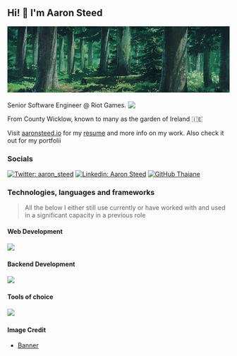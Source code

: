<h2>Hi! 👋 I'm Aaron Steed</h2>


<img width='850' height=150 src="./images/ghibli-inspired-forest.png" width="50">
<br />
<br />

<img align='right' src="./images/grand-canyon.png" width="230">
Senior Software Engineer @ Riot Games.

From County Wicklow, known to many as the garden of Ireland 🇮🇪</p>
<p>Visit <a href="https://aaronsteed.io">aaronsteed.io</a> for my <a href="https://aaronsteed.io/documents/2025x-CV.pdf"">resume</a> and more info on my work. Also check it out for my portfolii</p>

### Socials
[![Twitter: aaron_steed](https://img.shields.io/twitter/follow/aaron_steed?style=social)](https://x.com/aaron_steed)
[![Linkedin: Aaron Steed](https://img.shields.io/badge/-linkedin_aaronsteed-blue?style=flat-square&logo=Linkedin&logoColor=white&link=https://www.linkedin.com/in/aaron-steed/)](https://www.linkedin.com/in/aaron-steed/)
[![GitHub Thaiane](https://img.shields.io/github/followers/aaronsteed?label=follow)](https://github.com/aaronsteed)

### Technologies, languages and frameworks
> All the below I either still use currently or have worked with and used in a significant capacity in a previous role
#### Web Development
<p align="left">
  <a href="https://skillicons.dev">
    <img src="https://skillicons.dev/icons?i=nodejs,angular,css,html,bootstrap,js,npm,nuxtjs,tailwind,ts,vite,vue,vuetify,vercel,yarn&theme=dark" />
  </a>
</p>

#### Backend Development
<p align="left">
  <a href="https://skillicons.dev">
    <img src="https://skillicons.dev/icons?i=aws,clojure,docker,elasticsearch,flask,go,gradle,java,kafka,kotlin,maven,mongodb,postgres,prometheus,grafana,py,redis,spring,sqlite&theme=dark" />
  </a>
</p>

#### Tools of choice
<p align="left">
  <a href="https://skillicons.dev">
    <img src="https://skillicons.dev/icons?i=idea,webstorm,pycharm,postman&theme=dark" />
  </a>
</p>


#### Image Credit
- [Banner](https://www.wallpaperflare.com/studio-ghibli-forest-clearing-landscape-oak-nature-wallpaper-ytwiq)